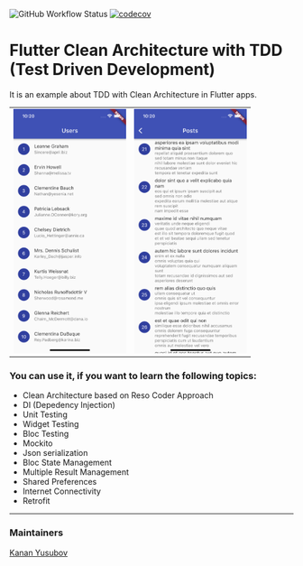 ![GitHub Workflow Status](https://img.shields.io/github/workflow/status/thisisyusub/tdd-learn-example/Coverage)
[![codecov](https://codecov.io/gh/thisisyusub/tdd-learn-example/branch/master/graph/badge.svg)](https://app.codecov.io/gh/thisisyusub/tdd-learn-example)

# Flutter Clean Architecture with TDD (Test Driven Development)

It is an example about TDD with Clean Architecture in Flutter apps. 

<div style="text-align: center">
    <table>
        <tr>
            <td style="text-align: center">
                    <img src="screenshots/image1.png" width="200"/>
            </td>            
            <td style="text-align: center">
                    <img src="screenshots/image2.png"" width="200"/>
            </td>     
        </tr>
    </table>
</div>

### You can use it, if you want to learn the following topics:

- Clean Architecture based on Reso Coder Approach
- DI (Depedency Injection)
- Unit Testing
- Widget Testing
- Bloc Testing
- Mockito
- Json serialization
- Bloc State Management
- Multiple Result Management
- Shared Preferences
- Internet Connectivity
- Retrofit

<hr>

### Maintainers

[Kanan Yusubov](https://www.github.com/thisisyusub)
